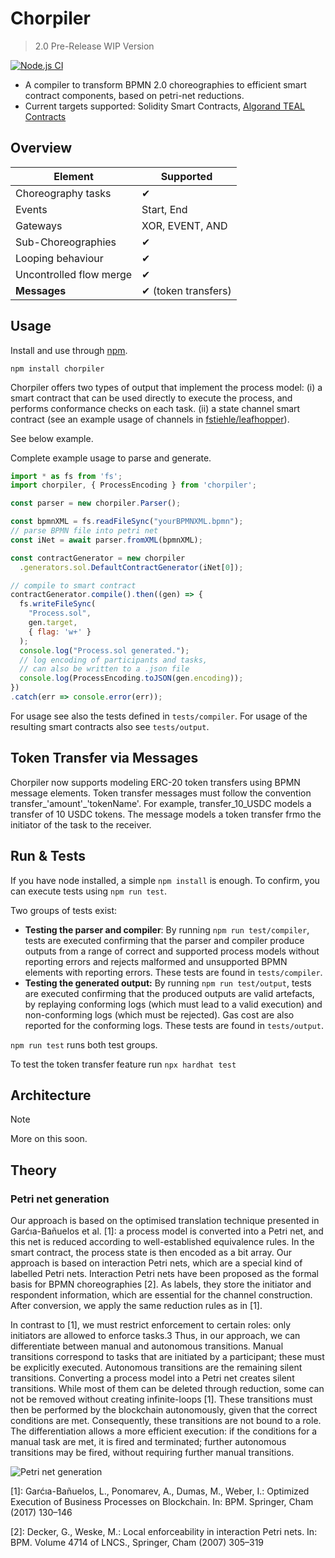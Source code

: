 # Chorpiler
> 2.0 Pre-Release WIP Version

[![Node.js CI](https://github.com/fstiehle/chorpiler/actions/workflows/node.js.yml/badge.svg)](https://github.com/fstiehle/chorpiler/actions/workflows/node.js.yml)
- A compiler to transform BPMN 2.0 choreographies to efficient smart contract components, based on petri-net reductions.
- Current targets supported: Solidity Smart Contracts, [Algorand TEAL Contracts](https://github.com/fstiehle/chorpiler-algorandvm)

## Overview

| Element                  | Supported          |
|--------------------------|--------------------|
| Choreography tasks       | ✔                  |
| Events                   | Start, End         |
| Gateways                 | XOR, EVENT, AND    |
| Sub-Choreographies       | ✔                  |
| Looping behaviour        | ✔                  |
| Uncontrolled flow merge  | ✔                  |
| **Messages**             | ✔ (token transfers) |

## Usage

Install and use through [npm](https://www.npmjs.com/package/chorpiler).

```
npm install chorpiler
```

Chorpiler offers two types of output that implement the process model: 
(i) a smart contract that can be used directly to execute the process, and performs conformance checks on each task.
(ii) a state channel smart contract (see an example usage of channels in [fstiehle/leafhopper](https://www.github.com/fstiehle/leafhopper)).

See below example.

Complete example usage to parse and generate. 
```js
import * as fs from 'fs';
import chorpiler, { ProcessEncoding } from 'chorpiler';

const parser = new chorpiler.Parser();

const bpmnXML = fs.readFileSync("yourBPMNXML.bpmn");   
// parse BPMN file into petri net
const iNet = await parser.fromXML(bpmnXML);

const contractGenerator = new chorpiler
  .generators.sol.DefaultContractGenerator(iNet[0]);

// compile to smart contract
contractGenerator.compile().then((gen) => {
  fs.writeFileSync(
    "Process.sol", 
    gen.target, 
    { flag: 'w+' }
  );
  console.log("Process.sol generated.");
  // log encoding of participants and tasks, 
  // can also be written to a .json file
  console.log(ProcessEncoding.toJSON(gen.encoding));
})
.catch(err => console.error(err));
```

For usage see also the tests defined in `tests/compiler`. For usage of the resulting smart contracts also see `tests/output`.

## Token Transfer via Messages
Chorpiler now supports modeling ERC-20 token transfers using BPMN message elements. Token transfer messages must follow the convention transfer_'amount'_'tokenName'. For example, transfer_10_USDC models a transfer of 10 USDC tokens. The message models a token transfer frmo the initiator of the task to the receiver.

## Run & Tests

If you have node installed, a simple `npm install` is enough. To confirm, you can execute tests using `npm run test`. 

Two groups of tests exist:
- **Testing the parser and compiler**: By running `npm run test/compiler`, tests are executed confirming that the parser and compiler produce outputs from a range of correct and supported process models without reporting errors and rejects malformed and unsupported BPMN elements with reporting errors. These tests are found in `tests/compiler`.
- **Testing the generated output:** By running `npm run test/output`, tests are executed confirming that the produced outputs are valid artefacts, by replaying conforming logs (which must lead to a valid execution) and non-conforming logs (which must be rejected). Gas cost are also reported for the conforming logs. These tests are found in `tests/output`.

`npm run test` runs both test groups.

To test the token transfer feature run `npx hardhat test`

## Architecture
> [!NOTE]
> More on this soon.

## Theory

### Petri net generation

Our approach is based on the optimised translation technique presented in Garćıa-Bañuelos et al. [1]: a process model is converted into a Petri net, and
this net is reduced according to well-established equivalence rules. In the smart contract, the process state is then encoded as a bit array. Our approach is based on interaction Petri nets, which are a special kind of labelled Petri nets. Interaction Petri nets have been proposed as the formal basis for BPMN choreographies [2]. As labels, they store the initiator and respondent information, which are essential for the channel construction. After conversion, we apply the same reduction rules as in [1]. 

In contrast to [1], we must restrict enforcement to certain roles: only initiators are allowed to enforce tasks.3 Thus, in our approach, we can differentiate between manual and autonomous transitions. Manual transitions correspond to tasks that are initiated by a participant; these must be explicitly executed. Autonomous transitions are the remaining silent transitions. Converting a process model into a Petri net creates silent transitions. While most of them can be deleted through reduction, some can not be removed without creating infinite-loops [1]. These transitions must then be performed by the blockchain autonomously, given that the correct conditions are met. Consequently, these transitions are not bound to a role. The differentiation allows a more efficient execution: if the conditions for a manual task are met, it is fired and terminated; further autonomous transitions may be fired, without requiring further manual transitions.

![Petri net generation](https://github.com/fstiehle/chorpiler/blob/main/docs/figs/transformation.svg)

[1]: Garćıa-Bañuelos, L., Ponomarev, A., Dumas, M., Weber, I.: Optimized Execution
of Business Processes on Blockchain. In: BPM. Springer, Cham (2017) 130–146

[2]: Decker, G., Weske, M.: Local enforceability in interaction Petri nets. In: BPM.
Volume 4714 of LNCS., Springer, Cham (2007) 305–319

